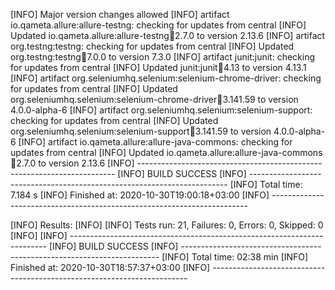[INFO] Major version changes allowed
[INFO] artifact io.qameta.allure:allure-testng: checking for updates from central
[INFO] Updated io.qameta.allure:allure-testng:jar:2.7.0 to version 2.13.6
[INFO] artifact org.testng:testng: checking for updates from central
[INFO] Updated org.testng:testng:jar:7.0.0 to version 7.3.0
[INFO] artifact junit:junit: checking for updates from central
[INFO] Updated junit:junit:jar:4.13 to version 4.13.1
[INFO] artifact org.seleniumhq.selenium:selenium-chrome-driver: checking for updates from central
[INFO] Updated org.seleniumhq.selenium:selenium-chrome-driver:jar:3.141.59 to version 4.0.0-alpha-6
[INFO] artifact org.seleniumhq.selenium:selenium-support: checking for updates from central
[INFO] Updated org.seleniumhq.selenium:selenium-support:jar:3.141.59 to version 4.0.0-alpha-6
[INFO] artifact io.qameta.allure:allure-java-commons: checking for updates from central
[INFO] Updated io.qameta.allure:allure-java-commons:jar:2.7.0 to version 2.13.6
[INFO] ------------------------------------------------------------------------
[INFO] BUILD SUCCESS
[INFO] ------------------------------------------------------------------------
[INFO] Total time:  7.184 s
[INFO] Finished at: 2020-10-30T19:00:18+03:00
[INFO] ------------------------------------------------------------------------



[INFO] Results:
[INFO] 
[INFO] Tests run: 21, Failures: 0, Errors: 0, Skipped: 0
[INFO] 
[INFO] ------------------------------------------------------------------------
[INFO] BUILD SUCCESS
[INFO] ------------------------------------------------------------------------
[INFO] Total time:  02:38 min
[INFO] Finished at: 2020-10-30T18:57:37+03:00
[INFO] ------------------------------------------------------------------------